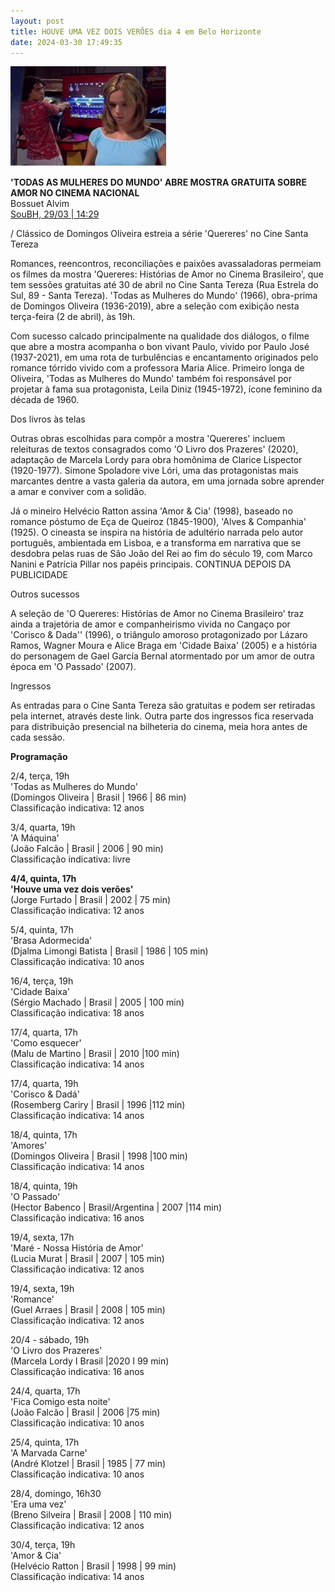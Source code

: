 ```yaml
---
layout: post
title: HOUVE UMA VEZ DOIS VERÕES dia 4 em Belo Horizonte
date: 2024-03-30 17:49:35
---
```

![](/uploads/houve-fliper.jpg)

**'TODAS AS MULHERES DO MUNDO' ABRE MOSTRA GRATUITA SOBRE AMOR NO CINEMA NACIONAL**\
Bossuet Alvim\
[SouBH, 29/03 | 14:29](https://soubh.uai.com.br/noticias/cultura/todas-as-mulheres-do-mundo-abre-mostra-gratuita-sobre-amor-e-cinema-brasileiro)


/ Clássico de Domingos Oliveira estreia a série 'Quereres' no Cine Santa Tereza

Romances, reencontros, reconciliações e paixões avassaladoras permeiam os filmes da mostra 'Quereres: Histórias de Amor no Cinema Brasileiro', que tem sessões gratuitas até 30 de abril no Cine Santa Tereza (Rua Estrela do Sul, 89 - Santa Tereza). 'Todas as Mulheres do Mundo' (1966), obra-prima de Domingos Oliveira (1936-2019), abre a seleção com exibição nesta terça-feira (2 de abril), às 19h.

Com sucesso calcado principalmente na qualidade dos diálogos, o filme que abre a mostra acompanha o bon vivant Paulo, vivido por Paulo José (1937-2021), em uma rota de turbulências e encantamento originados pelo romance tórrido vivido com a professora Maria Alice. Primeiro longa de Oliveira, 'Todas as Mulheres do Mundo' também foi responsável por projetar à fama sua protagonista, Leila Diniz (1945-1972), ícone feminino da década de 1960.

Dos livros às telas

Outras obras escolhidas para compôr a mostra 'Quereres' incluem releituras de textos consagrados como 'O Livro dos Prazeres' (2020), adaptação de Marcela Lordy para obra homônima de Clarice Lispector (1920-1977). Simone Spoladore vive Lóri, uma das protagonistas mais marcantes dentre a vasta galeria da autora, em uma jornada sobre aprender a amar e conviver com a solidão.

Já o mineiro Helvécio Ratton assina 'Amor & Cia' (1998), baseado no romance póstumo de Eça de Queiroz (1845-1900), 'Alves & Companhia' (1925). O cineasta se inspira na história de adultério narrada pelo autor português, ambientada em Lisboa, e a transforma em narrativa que se desdobra pelas ruas de São João del Rei ao fim do século 19, com Marco Nanini e Patrícia Pillar nos papéis principais.
CONTINUA DEPOIS DA PUBLICIDADE

Outros sucessos

A seleção de 'O Quereres: Histórias de Amor no Cinema Brasileiro' traz ainda a trajetória de amor e companheirismo vivida no Cangaço por 'Corisco & Dada'' (1996), o triângulo amoroso protagonizado por Lázaro Ramos, Wagner Moura e Alice Braga em 'Cidade Baixa' (2005) e a história do personagem de Gael García Bernal atormentado por um amor de outra época em 'O Passado' (2007).

Ingressos 

As entradas para o Cine Santa Tereza são gratuitas e podem ser retiradas pela internet, através deste link. Outra parte dos ingressos fica reservada para distribuição presencial na bilheteria do cinema, meia hora antes de cada sessão.

**Programação**

2/4, terça, 19h\
'Todas as Mulheres do Mundo'\
(Domingos Oliveira | Brasil | 1966 | 86 min)\
Classificação indicativa: 12 anos

3/4, quarta, 19h\
'A Máquina'\
(João Falcão | Brasil | 2006 | 90 min) \
Classificação indicativa: livre

**4/4, quinta, 17h**\
**'Houve uma vez dois verões'**\
(Jorge Furtado | Brasil | 2002 | 75 min)\
Classificação indicativa: 12 anos

5/4, quinta, 17h\
'Brasa Adormecida'\
(Djalma Limongi Batista | Brasil | 1986 | 105 min)\
Classificação indicativa: 10 anos 

16/4, terça, 19h\
'Cidade Baixa'\
(Sérgio Machado | Brasil | 2005 | 100 min)\
Classificação indicativa: 18 anos

17/4, quarta, 17h\
'Como esquecer'\
(Malu de Martino | Brasil | 2010 |100 min)\
Classificação indicativa: 14 anos

17/4, quarta, 19h\
'Corisco & Dadá'\
(Rosemberg Cariry | Brasil | 1996 |112 min)\
Classificação indicativa: 14 anos 

18/4, quinta, 17h\
'Amores'\
(Domingos Oliveira | Brasil | 1998 |100 min)\
Classificação indicativa: 14 anos

18/4, quinta, 19h\
'O Passado'\
(Hector Babenco | Brasil/Argentina | 2007 |114 min)\
Classificação indicativa: 16 anos

19/4, sexta, 17h\
'Maré - Nossa História de Amor'\
(Lucia Murat | Brasil | 2007 | 105 min)\
Classificação indicativa: 12 anos

19/4, sexta, 19h\
'Romance'\
(Guel Arraes | Brasil | 2008 | 105 min)\
Classificação indicativa: 12 anos

20/4 - sábado, 19h\
'O Livro dos Prazeres'\
(Marcela Lordy I Brasil |2020 I 99 min)\
Classificação indicativa: 16 anos

24/4, quarta, 17h\
'Fica Comigo esta noite'\
(João Falcão | Brasil | 2006 |75 min)\
Classificação indicativa: 10 anos

25/4, quinta, 17h\
'A Marvada  Carne'\
(André Klotzel | Brasil | 1985 | 77 min)\
Classificação indicativa: 10 anos 

28/4, domingo, 16h30\
'Era uma vez'\
(Breno Silveira | Brasil | 2008 | 110 min)\
Classificação indicativa: 12 anos 

30/4, terça, 19h\
'Amor & Cia'\
(Helvécio Ratton | Brasil | 1998 | 99 min)\
Classificação indicativa: 14 anos
